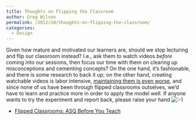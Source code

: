 ```yaml
---
title: Thoughts on Flipping the Classroom
author: Greg Wilson
permalink: /2012/10/thoughts-on-flipping-the-classroom/
categories:
  - Design
---
```

Given how mature and motivated our learners are, should we stop lecturing and flip our classroom instead? I.e., ask them to watch videos *before* coming into our sessions, then focus our time with them on clearing up misconceptions and cementing concepts? On the one hand, it&#8217;s fashionable, and there is some research to back it up; on the other hand, creating watchable videos is labor intensive, [maintaining them is even worse][1], and since none of us have been through flipped classrooms outselves, we&#8217;d have to learn and practice more in order to apply the model well. If anyone wants to try the experiment and report back, please raise your hand <img src="http://localhost:8080/wp-includes/images/smilies/icon_smile.gif" alt=":-)" class="wp-smiley" />

*   [Flipped Classrooms: ASQ Before You Teach][2]

 [1]: http://software-carpentry.org/2010/11/ratios-and-rework/
 [2]: http://learning.instructure.com/2012/10/flipped-asq/
